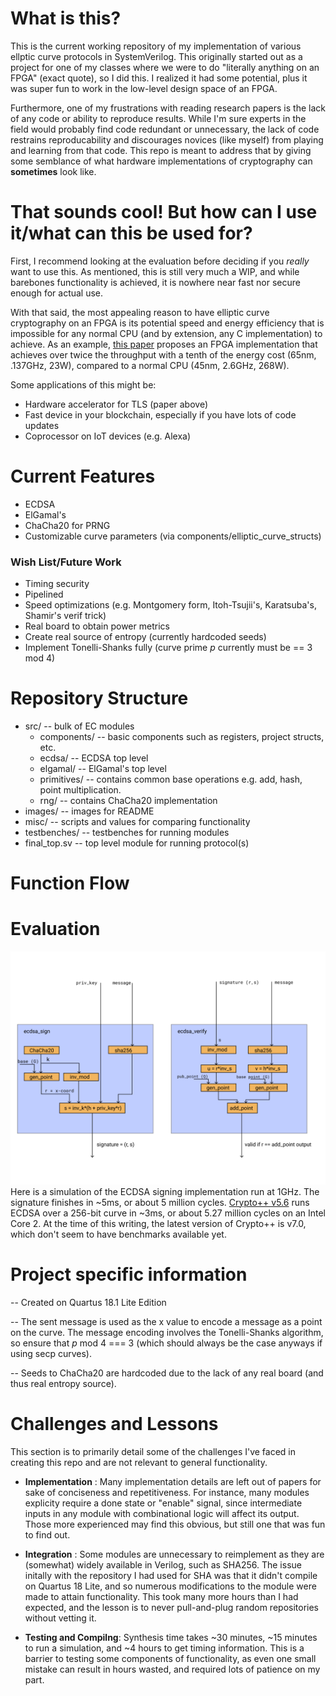 # What is this?
This is the current working repository of my implementation of various ellptic curve protocols in SystemVerilog. This originally started out as a project for one of my classes where we were to do "literally anything on an FPGA" (exact quote), so I did this. I realized it had some potential, plus it was super fun to work in the low-level design space of an FPGA.

Furthermore, one of my frustrations with reading research papers is the lack of any code or ability to reproduce results. While I'm sure experts in the field would probably find code redundant or unnecessary, the lack of code restrains reproducability and discourages novices (like myself) from playing and learning from that code. This repo is meant to address that by giving some semblance of what hardware implementations of cryptography can **sometimes** look like.

# That sounds cool! But how can I use it/what can this be used for?
First, I recommend looking at the evaluation before deciding if you *really* want to use this. As mentioned, this is still very much a WIP, and while barebones functionality is achieved, it is nowhere near fast nor secure enough for actual use. 

With that said, the most appealing reason to have elliptic curve cryptography on an FPGA is its potential speed and energy efficiency that is impossible for any normal CPU (and by extension, any C implementation) to achieve. As an example, [this paper](https://ieeexplore.ieee.org/document/5542723) proposes an FPGA implementation that achieves over twice the throughput with a tenth of the energy cost  (65nm, .137GHz, 23W), compared to a normal CPU (45nm, 2.6GHz, 268W). 

Some applications of this might be:
  * Hardware accelerator for TLS (paper above)
  * Fast device in your blockchain, especially if you have lots of code updates
  * Coprocessor on IoT devices (e.g. Alexa)
  
# Current Features
  * ECDSA
  * ElGamal's
  * ChaCha20 for PRNG
  * Customizable curve parameters (via components/elliptic_curve_structs)
  
### Wish List/Future Work
  * Timing security
  * Pipelined 
  * Speed optimizations (e.g. Montgomery form, Itoh-Tsujii's, Karatsuba's, Shamir's verif trick) 
  * Real board to obtain power metrics
  * Create real source of entropy (currently hardcoded seeds)
  * Implement Tonelli-Shanks fully (curve prime *p* currently must be == 3 mod 4)

# Repository Structure
  - src/ -- bulk of EC modules
    - components/ -- basic components such as registers, project structs, etc.
    - ecdsa/ -- ECDSA top level
    - elgamal/ -- ElGamal's top level
    - primitives/ -- contains common base operations e.g. add, hash, point multiplication.
    - rng/ -- contains ChaCha20 implementation
  - images/ -- images for README
  - misc/ -- scripts and values for comparing functionality
  - testbenches/ -- testbenches for running modules
  - final_top.sv -- top level module for running protocol(s)
  
# Function Flow

# Evaluation
![](https://raw.githubusercontent.com/ljhsiun2/Elgamal_ECC/readme-changes/images/Capture.png) Here is a simulation of the ECDSA signing implementation run at 1GHz. The signature finishes in ~5ms, or about 5 million cycles. [Crypto++ v5.6](https://www.cryptopp.com/benchmarks.html) runs ECDSA over a 256-bit curve in ~3ms, or about 5.27 million cycles on an Intel Core 2. At the time of this writing, the latest version of Crypto++ is v7.0, which don't seem to have benchmarks available yet. 

# Project specific information

-- Created on Quartus 18.1 Lite Edition

-- The sent message is used as the x value to encode a message as a point on the curve. The message encoding involves the Tonelli-Shanks
algorithm, so ensure that *p* mod 4 === 3 (which should always be the case anyways if using secp curves).

-- Seeds to ChaCha20 are hardcoded due to the lack of any real board (and thus real entropy source).

# Challenges and Lessons
This section is to primarily detail some of the challenges I've faced in creating this repo and are not relevant to general functionality.

  * __Implementation__ : Many implementation details are left out of papers for sake of conciseness and repetitiveness. For instance, many modules explicity require a done state or "enable" signal, since intermediate inputs in any module with combinational logic will affect its output. Those more experienced may find this obvious, but still one that was fun to find out.
  
  * __Integration__ : Some modules are unnecessary to reimplement as they are (somewhat) widely available in Verilog, such as SHA256. The issue initally with the repository I had used for SHA was that it didn't compile on Quartus 18 Lite, and so numerous modifications to the module were made to attain functionality. This took many more hours than I had expected, and the lesson is to never pull-and-plug random repositories without vetting it.
  
  * __Testing and Compilng__: Synthesis time takes ~30 minutes, ~15 minutes to run a simulation, and ~4 hours to get timing information. This is a barrier to testing some components of functionality, as even one small mistake can result in hours wasted, and required lots of patience on my part.
